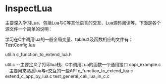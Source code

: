 InspectLua
==========

主要深入学习Lua，包括Lua与C等其他语言的交互、Lua源码阅读等。下面是各个源文件一个简单的说明：

学习在C中调用lua的一般全局变量、table以及函数相应的文件有：
TestConfig.lua 

util.h
c_function_to_extend_lua.h

util.c                                --主要定义了打印lua栈、C中调用Lua的函数一个通用接口
capi_example.c                        --主要用来熟悉lua与c交互的一些API
c_function_to_extend_lua.c
extend_c_app_by_lua.c
test_general_call_lua_in_c.c
